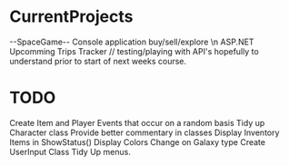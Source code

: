 # CurrentProjects
--SpaceGame--
Console application buy/sell/explore
\n
ASP.NET Upcomming Trips Tracker // testing/playing with API's hopefully to understand prior to start of next weeks course.
# TODO
Create Item and Player Events that occur on a random basis
Tidy up Character class
Provide better commentary in classes
Display Inventory Items in ShowStatus()
Display Colors Change on Galaxy type
Create UserInput Class
Tidy Up menus.

